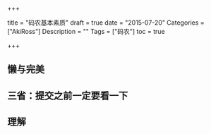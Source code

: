+++

title = "码农基本素质"
draft = true
date = "2015-07-20"
Categories = ["AkiRoss"] 
Description = "" 
Tags = ["码农"] 
toc = true

+++

## 懒与完美
## 三省：提交之前一定要看一下
## 理解